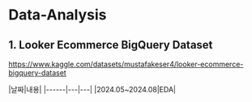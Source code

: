 # Data-Analysis

## 1. Looker Ecommerce BigQuery Dataset
https://www.kaggle.com/datasets/mustafakeser4/looker-ecommerce-bigquery-dataset

            
|날짜|내용|
|------|---|---|
|2024.05~2024.08|EDA|
